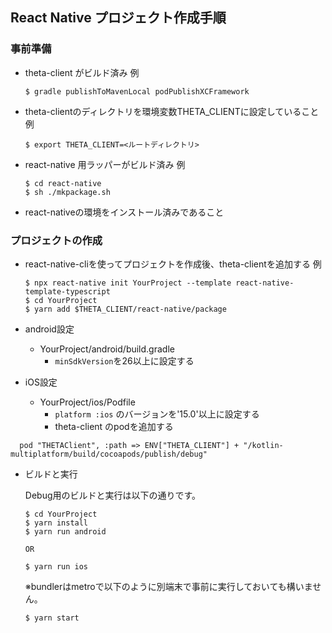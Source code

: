## React Native プロジェクト作成手順

### 事前準備

* theta-client がビルド済み
例
  ```shell
  $ gradle publishToMavenLocal podPublishXCFramework
  ```

* theta-clientのディレクトリを環境変数THETA_CLIENTに設定していること
例
  ```shell
  $ export THETA_CLIENT=<ルートディレクトリ>
  ```

* react-native 用ラッパーがビルド済み
例
  ```shell
  $ cd react-native
  $ sh ./mkpackage.sh
  ```

* react-nativeの環境をインストール済みであること

### プロジェクトの作成

* react-native-cliを使ってプロジェクトを作成後、theta-clientを追加する
例
  ```shell
  $ npx react-native init YourProject --template react-native-template-typescript
  $ cd YourProject
  $ yarn add $THETA_CLIENT/react-native/package
  ```

* android設定

  * YourProject/android/build.gradle
	* `minSdkVersion`を26以上に設定する

* iOS設定
  * YourProject/ios/Podfile
	* `platform :ios` のバージョンを'15.0'以上に設定する
	* theta-client のpodを追加する
```
  pod "THETAClient", :path => ENV["THETA_CLIENT"] + "/kotlin-multiplatform/build/cocoapods/publish/debug"
```

* ビルドと実行
	
  Debug用のビルドと実行は以下の通りです。
  ```
  $ cd YourProject
  $ yarn install
  $ yarn run android

  OR

  $ yarn run ios
  ```
  ※bundlerはmetroで以下のように別端末で事前に実行しておいても構いません。
  ```
  $ yarn start
  ```
